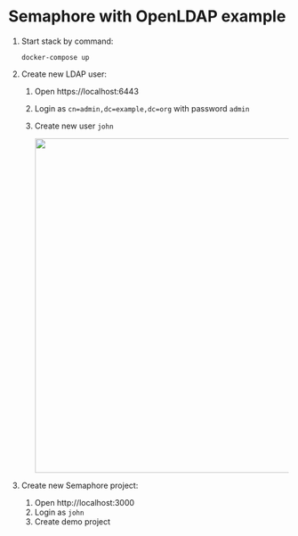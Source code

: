 # Semaphore with OpenLDAP example

1. Start stack by command:

   ```docker-compose up```
2. Create new LDAP user:
   1. Open https://localhost:6443
   2. Login as `cn=admin,dc=example,dc=org` with password `admin`
   3. Create new user `john`
   
      <img src="https://github.com/semaphoreui/semaphore/assets/914224/4eee81d7-0e22-4e20-9bc2-385add519ab5" width="600">

3. Create new Semaphore project:
   1. Open http://localhost:3000
   2. Login as `john`
   3. Create demo project
